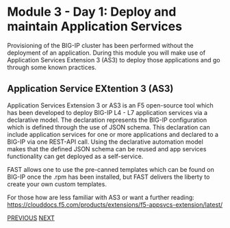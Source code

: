 # Module 3 - Day 1: Deploy and maintain Application Services

Provisioning of the BIG-IP cluster has been performed without the deployment of an application. During this module you will make use of Application Services Extension 3 (AS3) to deploy those applications and go through some known practices.

## Application Service EXtention 3 (AS3)

Application Services Extension 3 or AS3 is an F5 open-source tool which has been developed to deploy BIG-IP L4 - L7 application services via a declarative model. The declaration represents the BIG-IP configuration which is defined through the use of JSON schema. This declaration can include application services for one or more applications and declared to a BIG-IP via one REST-API call. Using the declarative automation model makes that the defined JSON schema can be reused and app services functionality can get deployed as a self-service.

FAST allows one to use the pre-canned templates which can be found on BIG-IP once the .rpm has been installed, but FAST delivers the liberty to create your own custom templates.

For those how are less familiar with AS3 or want a further reading: https://clouddocs.f5.com/products/extensions/f5-appsvcs-extension/latest/

[PREVIOUS](module_2/tas2_3.md)      [NEXT](module_3/task3_1.md)
